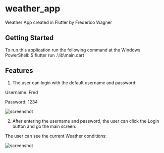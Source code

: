 # weather_app

Weather App created in Flutter by Frederico Wagner

## Getting Started

To run this application run the following command at the Windows PowerShell:
$ flutter run .\lib\main.dart

## Features

1) The user can login with the default username and password:

Username: Fred

Password: 1234

![screenshot](https://i.imgur.com/Rqb62T4.png)

2) After entering the username and password, the user can click the Login button and go the main screen:

The user can see the current Weather conditions:

![screenshot](https://i.imgur.com/n0FscAe.png)
